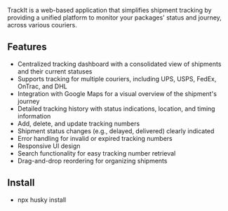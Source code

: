 TrackIt is a web-based application that simplifies shipment tracking by providing a unified platform to monitor your packages' status and journey, across various couriers.

## Features

-   Centralized tracking dashboard with a consolidated view of shipments and their current statuses
-   Supports tracking for multiple couriers, including UPS, USPS, FedEx, OnTrac, and DHL
-   Integration with Google Maps for a visual overview of the shipment's journey
-   Detailed tracking history with status indications, location, and timing information
-   Add, delete, and update tracking numbers
-   Shipment status changes (e.g., delayed, delivered) clearly indicated
-   Error handling for invalid or expired tracking numbers
-   Responsive UI design
-   Search functionality for easy tracking number retrieval
-   Drag-and-drop reordering for organizing shipments

## Install

-   npx husky install
